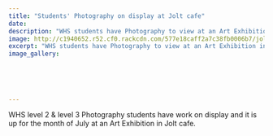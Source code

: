 ```yaml
---
title: "Students' Photography on display at Jolt cafe"
date: 
description: "WHS students have Photography to view at an Art Exhibition in Jolt cafe for the month of July 2016..."
image: http://c1940652.r52.cf0.rackcdn.com/577e18caff2a7c38fb0006b7/jolt-2016.jpg
excerpt: "WHS students have Photography to view at an Art Exhibition in Jolt cafe for the month of July 2016..."
image_gallery:
    
    
    
    
    
---
```


<p><span>WHS&nbsp;</span>level 2 &amp; level 3 Photography students have work on display and it is up for&nbsp;<span>the month of July at an Art Exhibition in Jolt cafe.</span></p>

